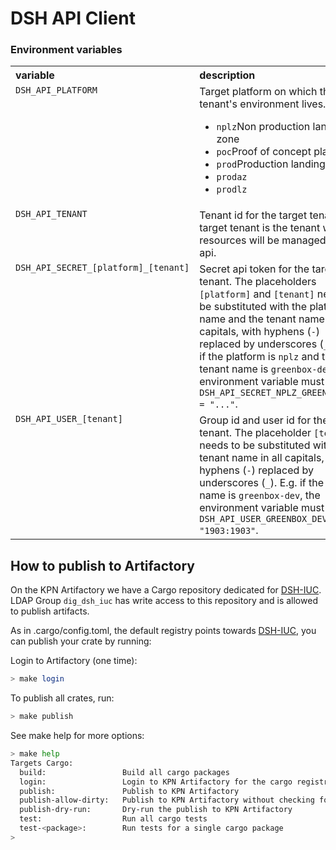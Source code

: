 # DSH API Client

### Environment variables

<table>
    <tr valign="top">
        <th align="left">variable</th>
        <th align="left">description</th>
    </tr>
    <tr valign="top">
        <td><code>DSH_API_PLATFORM</code></td>
        <td>
            Target platform on which the tenant's environment lives.
            <ul>
                <li><code>nplz</code>Non production landing zone</li>
                <li><code>poc</code>Proof of concept platform</li>
                <li><code>prod</code>Production landing zone</li>
                <li><code>prodaz</code></li>
                <li><code>prodlz</code></li>
            </ul>
        </td>
    </tr>
    <tr valign="top">
        <td><code>DSH_API_TENANT</code></td>
        <td>Tenant id for the target tenant. The target tenant is the tenant whose resources 
            will be managed via the api.</td>
    </tr>
    <tr valign="top">
        <td><code>DSH_API_SECRET_[platform]_[tenant]</code></td>
        <td>
            Secret api token for the target tenant. 
            The placeholders <code>[platform]</code> and <code>[tenant]</code> 
            need to be substituted with the platform name and the tenant name in all capitals, 
            with hyphens (<code>-</code>) replaced by underscores (<code>_</code>).
            E.g. if the platform is <code>nplz</code> and the tenant name is 
            <code>greenbox-dev</code>, the environment variable must be
            <code>DSH_API_SECRET_NPLZ_GREENBOX_DEV = "..."</code>.
        </td>
    </tr>
    <tr valign="top">
        <td><code>DSH_API_USER_[tenant]</code></td>
        <td>
            Group id and user id for the target tenant.
            The placeholder <code>[tenant]</code> needs to be substituted 
            with the tenant name in all capitals, with hyphens (<code>-</code>) 
            replaced by underscores (<code>_</code>).
            E.g. if the tenant name is <code>greenbox-dev</code>, the environment variable must be
            <code>DSH_API_USER_GREENBOX_DEV = "1903:1903"</code>.
        </td>
    </tr>
</table>

## How to publish to Artifactory

On the KPN Artifactory we have a Cargo repository dedicated
for [DSH-IUC](https://artifacts.kpn.org/ui/repos/tree/General/cargo-dsh-iuc-local).
LDAP Group `dig_dsh_iuc` has write access to this repository and is allowed to publish artifacts.

As in .cargo/config.toml, the default registry points
towards [DSH-IUC](https://artifacts.kpn.org/ui/repos/tree/General/cargo-dsh-iuc-local), you can
publish your crate by running:

Login to Artifactory (one time):

```bash
> make login
```

To publish all crates, run:

```bash
> make publish
```

See make help for more options:

```bash
> make help
Targets Cargo:
  build:                 Build all cargo packages
  login:                 Login to KPN Artifactory for the cargo registry
  publish:               Publish to KPN Artifactory
  publish-allow-dirty:   Publish to KPN Artifactory without checking for uncommited files
  publish-dry-run:       Dry-run the publish to KPN Artifactory
  test:                  Run all cargo tests
  test-<package>:        Run tests for a single cargo package
>
```
